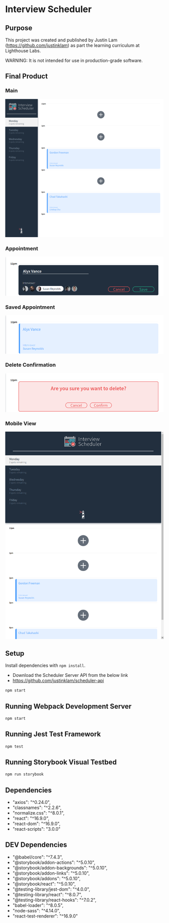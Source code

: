 # Interview Scheduler

## Purpose
This project was created and published by Justin Lam (https://github.com/justinklam) as part the learning curriculum at Lighthouse Labs.

WARNING: It is not intended for use in production-grade software.

## Final Product

### Main
![main](https://raw.githubusercontent.com/justinklam/scheduler/master/screenshots/MainPage.png)
### Appointment
![appointment](https://raw.githubusercontent.com/justinklam/scheduler/master/screenshots/Appointment.png)
### Saved Appointment
![saved-appointment](https://raw.githubusercontent.com/justinklam/scheduler/master/screenshots/SetAppointment.png)
### Delete Confirmation
![delete](https://raw.githubusercontent.com/justinklam/scheduler/master/screenshots/Delete.png)
### Mobile View
![mobile-view](https://raw.githubusercontent.com/justinklam/scheduler/master/screenshots/MediaQueries.png)

## Setup

Install dependencies with `npm install`.

* Download the Scheduler Server API from the below link
* https://github.com/justinklam/scheduler-api

```sh
npm start
```

## Running Webpack Development Server

```sh
npm start
```

## Running Jest Test Framework

```sh
npm test
```

## Running Storybook Visual Testbed

```sh
npm run storybook
```

## Dependencies

  - "axios": "^0.24.0",
  - "classnames": "^2.2.6",
  - "normalize.css": "^8.0.1",
  - "react": "^16.9.0",
  - "react-dom": "^16.9.0",
  - "react-scripts": "3.0.0"

## DEV Dependencies
  - "@babel/core": "^7.4.3",
  - "@storybook/addon-actions": "^5.0.10",
  - "@storybook/addon-backgrounds": "^5.0.10",
  - "@storybook/addon-links": "^5.0.10",
  - "@storybook/addons": "^5.0.10",
  - "@storybook/react": "^5.0.10",
  - "@testing-library/jest-dom": "^4.0.0",
  - "@testing-library/react": "^8.0.7",
  - "@testing-library/react-hooks": "^7.0.2",
  - "babel-loader": "^8.0.5",
  - "node-sass": "^4.14.0",
  - "react-test-renderer": "^16.9.0"
